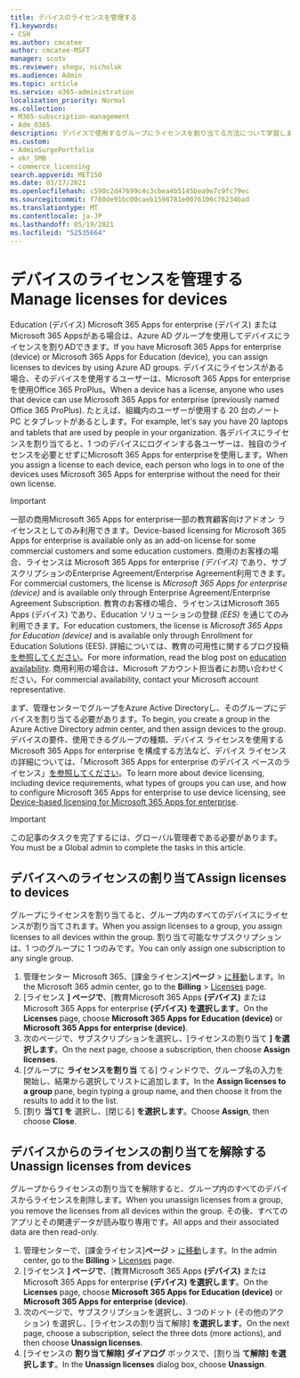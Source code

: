 ```yaml
---
title: デバイスのライセンスを管理する
f1.keywords:
- CSH
ms.author: cmcatee
author: cmcatee-MSFT
manager: scotv
ms.reviewer: shegu, nicholak
ms.audience: Admin
ms.topic: article
ms.service: o365-administration
localization_priority: Normal
ms.collection:
- M365-subscription-management
- Adm_O365
description: デバイスで使用するグループにライセンスを割り当てる方法について学習します。
ms.custom:
- AdminSurgePortfolio
- okr_SMB
- commerce_licensing
search.appverid: MET150
ms.date: 03/17/2021
ms.openlocfilehash: c590c2d47699c4c3cbea4b5145bea9e7c9fc79ec
ms.sourcegitcommit: f780de91bc00caeb1598781e0076106c76234bad
ms.translationtype: MT
ms.contentlocale: ja-JP
ms.lasthandoff: 05/19/2021
ms.locfileid: "52535664"
---
```

# <a name="manage-licenses-for-devices"></a><span data-ttu-id="b1c8c-103">デバイスのライセンスを管理する</span><span class="sxs-lookup"><span data-stu-id="b1c8c-103">Manage licenses for devices</span></span>

<span data-ttu-id="b1c8c-104">Education (デバイス) Microsoft 365 Apps for enterprise (デバイス) または Microsoft 365 Appsがある場合は、Azure AD グループを使用してデバイスにライセンスを割りADできます。</span><span class="sxs-lookup"><span data-stu-id="b1c8c-104">If you have Microsoft 365 Apps for enterprise (device) or Microsoft 365 Apps for Education (device), you can assign licenses to devices by using Azure AD groups.</span></span> <span data-ttu-id="b1c8c-105">デバイスにライセンスがある場合、そのデバイスを使用するユーザーは、Microsoft 365 Apps for enterpriseを使用Office 365 ProPlus。</span><span class="sxs-lookup"><span data-stu-id="b1c8c-105">When a device has a license, anyone who uses that device can use Microsoft 365 Apps for enterprise (previously named Office 365 ProPlus).</span></span> <span data-ttu-id="b1c8c-106">たとえば、組織内のユーザーが使用する 20 台のノート PC とタブレットがあるとします。</span><span class="sxs-lookup"><span data-stu-id="b1c8c-106">For example, let's say you have 20 laptops and tablets that are used by people in your organization.</span></span> <span data-ttu-id="b1c8c-107">各デバイスにライセンスを割り当てると、1 つのデバイスにログインする各ユーザーは、独自のライセンスを必要とせずにMicrosoft 365 Apps for enterpriseを使用します。</span><span class="sxs-lookup"><span data-stu-id="b1c8c-107">When you assign a license to each device, each person who logs in to one of the devices uses Microsoft 365 Apps for enterprise without the need for their own license.</span></span>

> [!IMPORTANT]
> <span data-ttu-id="b1c8c-108">一部の商用Microsoft 365 Apps for enterprise一部の教育顧客向けアドオン ライセンスとしてのみ利用できます。</span><span class="sxs-lookup"><span data-stu-id="b1c8c-108">Device-based licensing for Microsoft 365 Apps for enterprise is available only as an add-on license for some commercial customers and some education customers.</span></span> <span data-ttu-id="b1c8c-109">商用のお客様の場合、ライセンスは Microsoft 365 Apps for enterprise *(デバイス)* であり、サブスクリプションのEnterprise Agreement/Enterprise Agreement利用できます。</span><span class="sxs-lookup"><span data-stu-id="b1c8c-109">For commercial customers, the license is *Microsoft 365 Apps for enterprise (device)* and is available only through Enterprise Agreement/Enterprise Agreement Subscription.</span></span> <span data-ttu-id="b1c8c-110">教育のお客様の場合、ライセンスはMicrosoft 365 Apps (デバイス) であり、Education ソリューションの登録 *(EES)* を通じてのみ利用できます。</span><span class="sxs-lookup"><span data-stu-id="b1c8c-110">For education customers, the license is *Microsoft 365 Apps for Education (device)* and is available only through Enrollment for Education Solutions (EES).</span></span> <span data-ttu-id="b1c8c-111">詳細については、教育の可用性に関するブログ投稿 [を参照してください](https://educationblog.microsoft.com/2019/08/attention-it-administrators-announcing-office-365-proplus-device-based-subscription-for-education)。</span><span class="sxs-lookup"><span data-stu-id="b1c8c-111">For more information, read the blog post on [education availability](https://educationblog.microsoft.com/2019/08/attention-it-administrators-announcing-office-365-proplus-device-based-subscription-for-education).</span></span> <span data-ttu-id="b1c8c-112">商用利用の場合は、Microsoft アカウント担当者にお問い合わせください。</span><span class="sxs-lookup"><span data-stu-id="b1c8c-112">For commercial availability, contact your Microsoft account representative.</span></span>

<span data-ttu-id="b1c8c-113">まず、管理センターでグループをAzure Active Directoryし、そのグループにデバイスを割り当てる必要があります。</span><span class="sxs-lookup"><span data-stu-id="b1c8c-113">To begin, you create a group in the Azure Active Directory admin center, and then assign devices to the group.</span></span> <span data-ttu-id="b1c8c-114">デバイスの要件、使用できるグループの種類、デバイス ライセンスを使用する Microsoft 365 Apps for enterprise を構成する方法など、デバイス ライセンスの詳細については、「Microsoft 365 Apps for enterprise のデバイス ベースのライセンス」[を参照してください](/deployoffice/device-based-licensing)。</span><span class="sxs-lookup"><span data-stu-id="b1c8c-114">To learn more about device licensing, including device requirements, what types of groups you can use, and how to configure Microsoft 365 Apps for enterprise to use device licensing, see [Device-based licensing for Microsoft 365 Apps for enterprise](/deployoffice/device-based-licensing).</span></span>

> [!IMPORTANT]
> <span data-ttu-id="b1c8c-115">この記事のタスクを完了するには、グローバル管理者である必要があります。</span><span class="sxs-lookup"><span data-stu-id="b1c8c-115">You must be a Global admin to complete the tasks in this article.</span></span>

## <a name="assign-licenses-to-devices"></a><span data-ttu-id="b1c8c-116">デバイスへのライセンスの割り当て</span><span class="sxs-lookup"><span data-stu-id="b1c8c-116">Assign licenses to devices</span></span>

<span data-ttu-id="b1c8c-117">グループにライセンスを割り当てると、グループ内のすべてのデバイスにライセンスが割り当てされます。</span><span class="sxs-lookup"><span data-stu-id="b1c8c-117">When you assign licenses to a group, you assign licenses to all devices within the group.</span></span> <span data-ttu-id="b1c8c-118">割り当て可能なサブスクリプションは、1 つのグループに 1 つのみです。</span><span class="sxs-lookup"><span data-stu-id="b1c8c-118">You can only assign one subscription to any single group.</span></span>

1. <span data-ttu-id="b1c8c-119">管理センター Microsoft 365、[課金ライセンス]**ページ**  >  <a href="https://go.microsoft.com/fwlink/p/?linkid=842264" target="_blank">に移動</a>します。</span><span class="sxs-lookup"><span data-stu-id="b1c8c-119">In the Microsoft 365 admin center, go to the **Billing** > <a href="https://go.microsoft.com/fwlink/p/?linkid=842264" target="_blank">Licenses</a> page.</span></span>
2. <span data-ttu-id="b1c8c-120">[ライセンス **] ページで**、[教育Microsoft 365 Apps **(デバイス)** または Microsoft 365 Apps for enterprise **(デバイス) を選択します**。</span><span class="sxs-lookup"><span data-stu-id="b1c8c-120">On the **Licenses** page, choose **Microsoft 365 Apps for Education (device)** or **Microsoft 365 Apps for enterprise (device)**.</span></span>
3. <span data-ttu-id="b1c8c-121">次のページで、サブスクリプションを選択し、[ライセンスの割り当て **] を選択します**。</span><span class="sxs-lookup"><span data-stu-id="b1c8c-121">On the next page, choose a subscription, then choose **Assign licenses**.</span></span>
4. <span data-ttu-id="b1c8c-122">[グループに **ライセンスを割り当** てる] ウィンドウで、グループ名の入力を開始し、結果から選択してリストに追加します。</span><span class="sxs-lookup"><span data-stu-id="b1c8c-122">In the **Assign licenses to a group** pane, begin typing a group name, and then choose it from the results to add it to the list.</span></span>
5. <span data-ttu-id="b1c8c-123">[割り **当て] を** 選択し、[閉じる] **を選択します**。</span><span class="sxs-lookup"><span data-stu-id="b1c8c-123">Choose **Assign**, then choose **Close**.</span></span>

## <a name="unassign-licenses-from-devices"></a><span data-ttu-id="b1c8c-124">デバイスからのライセンスの割り当てを解除する</span><span class="sxs-lookup"><span data-stu-id="b1c8c-124">Unassign licenses from devices</span></span>

<span data-ttu-id="b1c8c-125">グループからライセンスの割り当てを解除すると、グループ内のすべてのデバイスからライセンスを削除します。</span><span class="sxs-lookup"><span data-stu-id="b1c8c-125">When you unassign licenses from a group, you remove the licenses from all devices within the group.</span></span> <span data-ttu-id="b1c8c-126">その後、すべてのアプリとその関連データが読み取り専用です。</span><span class="sxs-lookup"><span data-stu-id="b1c8c-126">All apps and their associated data are then read-only.</span></span>

1. <span data-ttu-id="b1c8c-127">管理センターで、[課金ライセンス]**ページ**  >  <a href="https://go.microsoft.com/fwlink/p/?linkid=842264" target="_blank">に移動</a>します。</span><span class="sxs-lookup"><span data-stu-id="b1c8c-127">In the admin center, go to the **Billing** > <a href="https://go.microsoft.com/fwlink/p/?linkid=842264" target="_blank">Licenses</a> page.</span></span>
2. <span data-ttu-id="b1c8c-128">[ライセンス **] ページで**、[教育Microsoft 365 Apps **(デバイス)** または Microsoft 365 Apps for enterprise **(デバイス) を選択します**。</span><span class="sxs-lookup"><span data-stu-id="b1c8c-128">On the **Licenses** page, choose **Microsoft 365 Apps for Education (device)** or **Microsoft 365 Apps for enterprise (device)**.</span></span>
3. <span data-ttu-id="b1c8c-129">次のページで、サブスクリプションを選択し、3 つのドット (その他のアクション) を選択し、[ライセンスの割り当て解除] **を選択します**。</span><span class="sxs-lookup"><span data-stu-id="b1c8c-129">On the next page, choose a subscription, select the three dots (more actions), and then choose **Unassign licenses**.</span></span>
4. <span data-ttu-id="b1c8c-130">[ライセンスの **割り当て解除] ダイアログ** ボックスで、[割り当 **て解除] を選択します**。</span><span class="sxs-lookup"><span data-stu-id="b1c8c-130">In the **Unassign licenses** dialog box, choose **Unassign**.</span></span>
